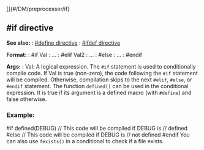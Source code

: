 []{#/DM/preprocessor/if}
  ## #if directive
  **See also:**
  :   [#define directive](ref/DM/preprocessor/define)
  :   [#ifdef directive](ref/DM/preprocessor/ifdef)
  <!-- -->
  **Format:**
  :   #if Val
  :   \...
  :   #elif Val2
  :   \...
  :   #else
  :   \...
  :   #endif
  <!-- -->
  **Args:**
  :   Val: A logical expression.
  The `#if` statement is used to conditionally compile code. If Val is
  true (non-zero), the code following the `#if` statement will be
  compiled. Otherwise, compilation skips to the next `#elif`, `#else`, or
  `#endif` statement.
  The function `defined()` can be used in the conditional expression. It
  is true if its argument is a defined macro (with `#define`) and false
  otherwise.
  ### Example:
  #if defined(DEBUG) // This code will be compiled if DEBUG is // defined
  #else // This code will be compiled if DEBUG is // not defined #endif
  You can also use `fexists()` in a conditional to check if a file exists.